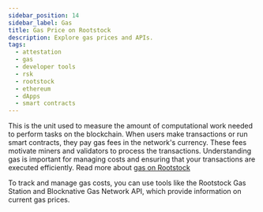 ```yaml
---
sidebar_position: 14
sidebar_label: Gas
title: Gas Price on Rootstock
description: Explore gas prices and APIs.
tags:
  - attestation
  - gas
  - developer tools
  - rsk
  - rootstock
  - ethereum
  - dApps
  - smart contracts
---
```


This is the unit used to measure the amount of computational work needed to perform tasks on the blockchain. When users make transactions or run smart contracts, they pay gas fees in the network's currency. These fees motivate miners and validators to process the transactions. Understanding gas is important for managing costs and ensuring that your transactions are executed efficiently. Read more about [gas on Rootstock](/developers/blockchain-essentials/overview/#gas-differences)

To track and manage gas costs, you can use tools like the Rootstock Gas Station and Blocknative Gas Network API, which provide information on current gas prices.

<CardsGrid>
  <CardsGridItem
    title="Blocknative Gas Price API"
    subtitle="gas"
    color="green"
    description="Accurate next block gas price estimation."
    linkHref="/dev-tools/gas/blocknative/"
    linkTitle="Get Started"
  />
</CardsGrid>


